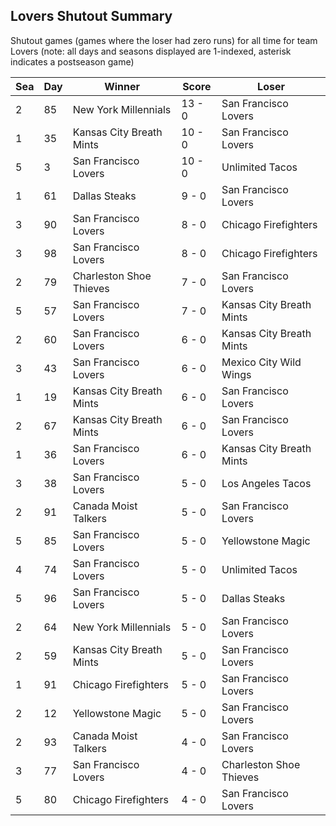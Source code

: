 ## Lovers Shutout Summary



Shutout games (games where the loser had zero runs) for all time for team Lovers (note: all days and seasons displayed are 1-indexed, asterisk indicates a postseason game)


| Sea | Day | Winner | Score | Loser | 
| ------ |------ |------ |------ |------ |
| 2 | 85 | New York Millennials | 13 - 0 | San Francisco Lovers | 
| 1 | 35 | Kansas City Breath Mints | 10 - 0 | San Francisco Lovers | 
| 5 | 3 | San Francisco Lovers | 10 - 0 | Unlimited Tacos | 
| 1 | 61 | Dallas Steaks | 9 - 0 | San Francisco Lovers | 
| 3 | 90 | San Francisco Lovers | 8 - 0 | Chicago Firefighters | 
| 3 | 98 | San Francisco Lovers | 8 - 0 | Chicago Firefighters | 
| 2 | 79 | Charleston Shoe Thieves | 7 - 0 | San Francisco Lovers | 
| 5 | 57 | San Francisco Lovers | 7 - 0 | Kansas City Breath Mints | 
| 2 | 60 | San Francisco Lovers | 6 - 0 | Kansas City Breath Mints | 
| 3 | 43 | San Francisco Lovers | 6 - 0 | Mexico City Wild Wings | 
| 1 | 19 | Kansas City Breath Mints | 6 - 0 | San Francisco Lovers | 
| 2 | 67 | Kansas City Breath Mints | 6 - 0 | San Francisco Lovers | 
| 1 | 36 | San Francisco Lovers | 6 - 0 | Kansas City Breath Mints | 
| 3 | 38 | San Francisco Lovers | 5 - 0 | Los Angeles Tacos | 
| 2 | 91 | Canada Moist Talkers | 5 - 0 | San Francisco Lovers | 
| 5 | 85 | San Francisco Lovers | 5 - 0 | Yellowstone Magic | 
| 4 | 74 | San Francisco Lovers | 5 - 0 | Unlimited Tacos | 
| 5 | 96 | San Francisco Lovers | 5 - 0 | Dallas Steaks | 
| 2 | 64 | New York Millennials | 5 - 0 | San Francisco Lovers | 
| 2 | 59 | Kansas City Breath Mints | 5 - 0 | San Francisco Lovers | 
| 1 | 91 | Chicago Firefighters | 5 - 0 | San Francisco Lovers | 
| 2 | 12 | Yellowstone Magic | 5 - 0 | San Francisco Lovers | 
| 2 | 93 | Canada Moist Talkers | 4 - 0 | San Francisco Lovers | 
| 3 | 77 | San Francisco Lovers | 4 - 0 | Charleston Shoe Thieves | 
| 5 | 80 | Chicago Firefighters | 4 - 0 | San Francisco Lovers | 


